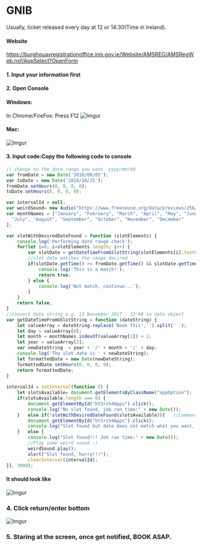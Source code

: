 # GNIB
Usually, ticket released every day at 12 or 14:30(Time in Ireland).
#### Website
https://burghquayregistrationoffice.inis.gov.ie/Website/AMSREG/AMSRegWeb.nsf/AppSelect?OpenForm
#### 1. Input your information first
#### 2. Open Console
#### Windows:
In Chrome/FireFox: Press F12
![Imgur](https://i.imgur.com/Q8fc2Fk.png "GNIB console")
#### Mac:
![Imgur](http://wickedlysmart.com/wp-content/uploads/2014/03/ChromeConsole.jpg "GNIB console")

#### 3. Input code:Copy the following code to console
```js
// change to the date range you want  yyyy/mm/dd
var fromDate = new Date('2018/08/05');
var toDate = new Date('2018/10/25');
fromDate.setHours(0, 0, 0, 0);
toDate.setHours(0, 0, 0, 0);

var intervalId = null;
var weirdSound= new Audio("https://www.freesound.org/data/previews/256/256458_4772965-lq.mp3");
var monthNames = ["January", "February", "March", "April", "May", "June",
  "July", "August", "September", "October", "November", "December"
];

var slotWithDesiredDateFound = function (slotElements) {
	console.log('Performing date range check');
	for(let i=0; i<slotElements.length; i++) {
		var slotDate = getDateTimeFromGSlotString(slotElements[i].textContent);
		//slot date matches the range desired
		if(slotDate.getTime() >= fromDate.getTime() && slotDate.getTime() <= toDate.getTime()) {
			console.log('This is a match!');
			return true;
		} else {
			console.log('Not match, continue...');
		}
	}	
	return false;
}
//convert date string e.g. 13 November 2017 - 12:00 to date object
var getDateTimeFromGSlotString = function (dateString) {
	let valueArray = dateString.replace('Book This','').split(' ');
	let day = valueArray[0];
	let month = monthNames.indexOf(valueArray[1]) + 1;
	let year = valueArray[2];
	var newDateString  = year + '/' + month + '/' + day;
	console.log('The slot date is ' + newDateString);
	let formattedDate = new Date(newDateString);
	formattedDate.setHours(0, 0, 0, 0);
	return formattedDate;
}	
	
intervalId = setInterval(function () {
	let slotsAvailable= document.getElementsByClassName("appOption");
	if(slotsAvailable.length === 0) {	
		document.getElementById("btSrch4Apps").click();
		console.log("No slot found, job ran time:" + new Date());
	}	else if(!slotWithDesiredDateFound(slotsAvailable)){   //Comment out this else if block if you don't want to check the date range
		document.getElementById("btSrch4Apps").click();
		console.log("Slot found but date does not match what you want, job ran time: " + new Date());
	}	else {
		console.log("Slot found!!! Job ran time:" + new Date());
		//Play some weird sound :)
		weirdSound.play();
		alert("Slot found, hurry!!!");
		clearInterval(intervalId);
}}, 3000);
```
#### It should look like
![Imgur](https://i.imgur.com/RxLpBZk.png "input js")

### 4. Click return/enter bottom
![Imgur](https://i.imgur.com/ZWPmcuH.jpg "return")

### 5. Staring at the screen, once get notified, BOOK ASAP.

